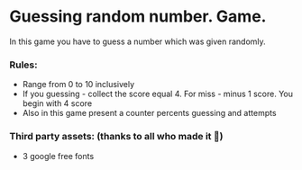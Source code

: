 # Guessing random number. Game. 
In this game you have to guess a number which was given randomly.

### Rules:
 - Range from 0 to 10 inclusively
 - If you guessing - collect the score equal 4. For miss - minus 1 score. You begin with 4 score
 - Also in this game present a counter percents guessing and attempts
### Third party assets: (thanks to all who made it :pray:)
 - 3 google free fonts


